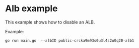 # Alb example

This example shows how to disable an ALB.

Example: 

```
go run main.go  --albID public-crcka9m93s0u3l4s2u0q20-alb1
```